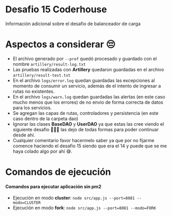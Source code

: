# Desafio 15 Coderhouse
Información adicional sobre el desafio de balanceador de carga
# Aspectos a considerar 😔
+ El archivo generado por ```--prof``` quedó procesado y guardado con el nombre ```artillery/result-log.txt```
+ Las pruebas realizadas con **Artillery** quedaron guardadas en el archivo ```artillery/result-test.txt```
+ En el archivo ```logs/error.log``` quedan guardadas las excepciones al momento de consumir un servicio, además de el intento de ingresar a rutas no existentes.
+ En el archivo ```logs/warn.log``` quedan guardadas las alertas (en este caso mucho menos que los errores) de no envio de forma correcta de datos para los servicios.
+ Se agregan las capas de rutas, controladores y persistencia (en este caso dentro de la carpeta dao)
+ Ignorar las clases **BaseDAO** y **UserDAO** ya que estas las cree viendo el siguiente desafio 🤦🏻‍♂️ las dejo de todas formas para poder continuar desde ahí.
+ Cualquier comentario favor hacermelo saber ya que por no fijarme comence haciendo el desafio 15 siendo que era el 14 y puede que se me haya colado algo por ahí 😅.
# Comandos de ejecución
#### Comandos para ejecutar aplicación sin pm2
+ Ejecución en modo **cluster**: ```node src/app.js --port=8081 --modo=CLUSTER```
+ Ejecución en modo **fork**: ```node src/app.js --port=8081 --modo=FORK```